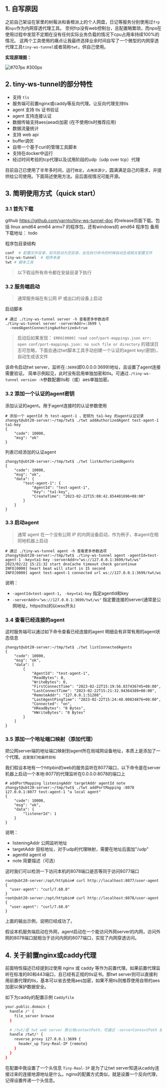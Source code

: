 ## 1. 自写原因

之前自己架设在家里的树莓派和香橙派上的个人网盘，日记等服务分别使用过`frp`和`nps`作为内网穿透代理工具。
奈何frp没有web控制台，且配置略繁琐，而nps在使用过程中发现不定期在没有任何实际业务负载的情况下cpu占用率持续100%的情况。
这两个工具使用的痛点让我最终选择业余时间自写了一个微型的内网穿透代理工具`tiny-ws-tunnel`或者简称`twt`，供自己使用。

**实现原理图：**

![#707px #300px](https://www.wavesxa.com/opendoc/attachment/278-schematic-diagram.jpg?id=59)

## 2. tiny-ws-tunnel的部分特性

- 支持 `tls`
- 服务端可前置nginx或caddy等反向代理。让反向代理支持tls
- agent 支持 tls 证书验证
- agent 支持连接认证
- 数据传输支持aes(aead)加密 (在不使用tls时推荐应用)
- 数据流量统计
- 支持 web api
- buffer调优
- 自带一个基于curl的管理工具脚本
- 支持在docker中运行
- 经过时间考验的tcp代理以及试用阶段的udp（udp over tcp）代理

目前自己已使用了半年多时间，运行`稳定`，`占用资源少`，圆满满足自己的需求，并提供给公司使用。下面简述使用方法。且后面视情况可能开源。

## 3. 简明使用方式（quick start）

### 3.1 首先下载

github https://github.com/yarnto/tiny-ws-tunnel-doc 的release页面下载。包括 linux amd64 arm64 armv7 的程序包，还有windows的 amd64 程序包
备用下载地址：
todo

程序包目录结构

```bash
conf  # 配置文件目录，初次启动为空目录，会在执行命令的时候自动生成相关配置文件
tiny-ws-tunnel  # 程序本身
twt # 脚本工具
```

> 以下假设所有命令都在安装目录下执行

### 3.2 服务端启动

> 通常服务端在有公网 IP 或出口的设备上启动

启动脚本

```shell
# 通过 ./tiny-ws-tunnel server -h 查看更多参数选项
./tiny-ws-tunnel server -serverAddr=:3699 \
  -needAgentConnectingAuthorized=true
```

> 启动后如果发现：
> `ERRO[0000] read conf/port-mappings.json err: open conf/port-mappings.json: no such file or directory`
> 的错误日志可忽略，下面会通过twt脚本工具手动创建一个认证的agent key(密钥)，自动生成该文件

该命令启动twt server，监听在`:3699`(即0.0.0.0:3699)地址，且设置了agent连接需要验证。
简单示例起见，此时没有启用单独加密和tls。可通过`./tiny-ws-tunnel version -h`参数配置tls和（或）aes单独加密。

### 3.2 添加一个认证的agent密钥

添加认证的agent。用于agent连接时的认证参数使用

```shell
# 添加一个 agentId 为 test-agent-1 ，密钥为 ta1-key 的agent认证记录
zhangyt@ubt20-server:~/tmp/twt$ ./twt addAuthorizedAgent test-agent-1 ta1-key
{
    "code": 10000,
    "msg": "ok"
}
```

列表已经添加的认证agent

```shell
zhangyt@ubt20-server:~/tmp/twt$ ./twt listAuthorizedAgents
{
    "code": 10000,
    "msg": "ok",
    "data": {
        "test-agent-1": {
            "AgentId": "test-agent-1",
            "Key": "ta1-key",
            "CreateTime": "2023-02-22T15:08:42.854401696+08:00"
        }
    }
}
```

### 3.3 启动agent

> 通常 agent 在一个没有公网 IP 的内网设备启动，作为例子，本agent在相同地机器上启动

```shell
# 通过 ./tiny-ws-tunnel agent -h 查看更多参数选项
zhangyt@ubt20-server:~/tmp/twt$ ./tiny-ws-tunnel agent -agentId=test-agent-1 -key=ta1-key -serverAddr="ws://127.0.0.1:3699/twt/ws"
2023/02/22 15:21:32 start dnsCache timeout check goruntinue
INFO[0000] heart beat will start in 15 second           
INFO[0000] agent test-agent-1 connected url ws://127.0.0.1:3699/twt/ws 
```

说明：

- `-agentId=test-agent-1`， `-key=ta1-key` 指定agentId和key
- `-serverAddr="ws://127.0.0.1:3699/twt/ws"` 指定要连接的server(通常是公网地址，https(tls)的以wss开头)


### 3.4 查看已经连接的agent

这时服务端可以通过如下命令查看已经连接的agent
明细会有非常有用的agent状态信息

```
zhangyt@ubt20-server:~/tmp/twt$ ./twt listConnectedAgents
{
    "code": 10000,
    "msg": "ok",
    "data": [
        {
            "AgentId": "test-agent-1",
            "ReadBytes": 0,
            "WriteBytes": 0,
            "FirstConnectTime": "2023-02-22T15:19:56.837436745+08:00",
            "LastConnectTime": "2023-02-22T15:21:32.94364389+08:00",
            "RemoteAddr": "127.0.0.1:51208",
            "LastAgentPingTime": "2023-02-22T15:24:48.00824876+08:00",
            "Connected": "on",
            "HReadBytes": "0 Bytes",
            "HWriteBytes": "0 Bytes"
        }
    ]
}
```

### 3.5 添加一个地址端口映射（添加代理）

把公网server端的地址端口映射到agent所在局域网设备地址，本质上是添加了一个代理。`这是我们地最终目标`

我们假设本地有一个httpbin的web的服务监听在8077端口，以下命令是在server机器上启动一个本地:8077的代理监听在0.0.0.0:8078的端口上

```shell
# addPortMapping listeningAddr targetAddr agentId note
zhangyt@ubt20-server:~/tmp/twt$ ./twt addPortMapping :8078 127.0.0.1:8077 test-agent-1 "a local agent"
{
    "code": 10000,
    "msg": "ok",
    "data": {
        "listenerId": 1
    }
}
```

说明：

- listeningAddr 公网监听地址
- targetAddr 目标地址，对于udp的代理映射，需要在地址后面加"/udp"
- agentId agent id
- note 简要描述（可选）

这时我们可以检测一下访问本机的8078端口是否等同于访问8077端口

```
root@ubt20-server:/opt/httpbin# curl http://localhost:8077/user-agent
{
  "user-agent": "curl/7.68.0"
}
root@ubt20-server:/opt/httpbin# curl http://localhost:8078/user-agent
{
  "user-agent": "curl/7.68.0"
}
```

上面的输出示例，说明已经成功了。

假设本机服务端启动在外网，agent启动在一个能访问外网server的内网，访问外网的8078端口就相当于访问内网的8077端口，实现了内网穿透访问。

## 4. 关于前置nginx或caddy代理

前面特性描述已经提到过使用 nginx 或 caddy 等作为前置代理。如果前置代理监听在标准的80和443端口，且已经有正规的tls证书。那twt server则可以直接利用前置代理的tls，基本可以省去使用aes加密，如果不用tls则推荐使用自带的aes加密以保护数据安全。

如下为caddy的配置示例 `Caddyfile`

```bash
your.public.domain {
  handle /* {
    file_server browse
  }
  
  # /twt/是 twt web server 默认地contextPath，可通过 -serverContextPath 指定别地
  handle /twt/* {
    reverse_proxy 127.0.0.1:3699 {
      header_up Tiny-Real-IP {remote}
    }
  }
}
```

在配置中我设置了一个头信息 `Tiny-Real-IP` 是为了让twt server知道从caddy连接过来的连接地源地址是什么。nginx的配置方式类似，就是设置一个反向代理，记得设置传递一个头信息。
